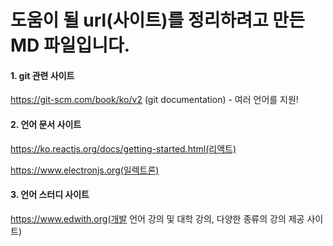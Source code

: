 # 도움이 될 url(사이트)를 정리하려고 만든 MD 파일입니다.


#### 1. git 관련 사이트 
https://git-scm.com/book/ko/v2 (git documentation) - 여러 언어를 지원!

#### 2. 언어 문서 사이트
https://ko.reactjs.org/docs/getting-started.html(리액트)

https://www.electronjs.org(일렉트론)

#### 3. 언어 스터디 사이트
https://www.edwith.org(개발 언어 강의 및 대학 강의, 다양한 종류의 강의 제공 사이트)

